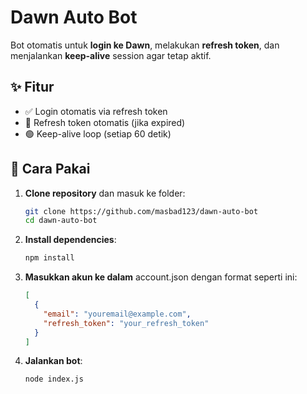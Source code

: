 # Dawn Auto Bot

Bot otomatis untuk **login ke Dawn**, melakukan **refresh token**, dan menjalankan **keep-alive** session agar tetap aktif.

## ✨ Fitur
- ✅ Login otomatis via refresh token
- 🔄 Refresh token otomatis (jika expired)
- 🟢 Keep-alive loop (setiap 60 detik)

## 🧠 Cara Pakai

1. **Clone repository** dan masuk ke folder:

   ```bash
   git clone https://github.com/masbad123/dawn-auto-bot
   cd dawn-auto-bot
2. **Install dependencies**:

   ```bash
   npm install
3. **Masukkan akun ke dalam** account.json dengan format seperti ini:
   ```json
   [
     {
       "email": "youremail@example.com",
       "refresh_token": "your_refresh_token"
     }
   ]

4. **Jalankan bot**:

   ```bash
   node index.js
